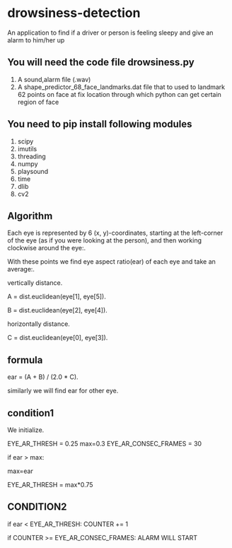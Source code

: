 # drowsiness-detection
An application to find if a driver or person is feeling sleepy and give an alarm to him/her up



## You will need the code file drowsiness.py
1. A sound,alarm file (.wav)
2. A shape_predictor_68_face_landmarks.dat file that to used to landmark 62 points on face at fix location through which python can get certain region of face

## You need to pip install following modules
1. scipy
2. imutils
3. threading
4. numpy
5. playsound
6. time
7. dlib
8. cv2

## Algorithm
Each eye is represented by 6 (x, y)-coordinates, starting at the left-corner of the eye (as if you were looking at the person), and then working clockwise around the eye:.

With these points we find eye aspect ratio(ear) of each eye and take an average:.

vertically distance.

A = dist.euclidean(eye[1], eye[5]).

B = dist.euclidean(eye[2], eye[4]).

horizontally distance.

C = dist.euclidean(eye[0], eye[3]).


## formula
ear = (A + B) / (2.0 * C).

similarly we will find ear for other eye.

## condition1
We initialize.

EYE_AR_THRESH = 0.25
  max=0.3
  EYE_AR_CONSEC_FRAMES = 30

if ear > max:

max=ear
      
EYE_AR_THRESH = max*0.75
 
## CONDITION2

if ear < EYE_AR_THRESH:
  COUNTER += 1
  
  if COUNTER >= EYE_AR_CONSEC_FRAMES:
    ALARM WILL START
      
      

